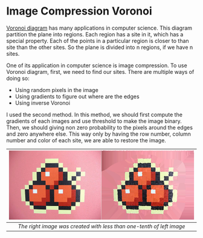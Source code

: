 # Image Compression Voronoi
[Voronoi diagram](https://en.wikipedia.org/wiki/Voronoi_diagram) has many applications in computer science. This diagram partition the plane into regions. Each region has a site in it, which has a special property. Each of the points in a particular region is closer to than site than the other sites. So the plane is divided into n regions, if we have n sites.

One of its application in computer science is image compression. To use Voronoi diagram, first, we need to find our sites. There are multiple ways of doing so:
* Using random pixels in the image 
* Using gradients to figure out where are the edges
* Using inverse Voronoi

I used the second method. In this method, we should first compute the gradients of each images and use threshold to make the image binary. Then, we should giving non zero probability to the pixels around the edges and zero anywhere else. This way only by having the row number, column number and color of each site, we are able to restore the image.

| ![demo](docs/image.jpg) | 
|:--:| 
| *The right image was created with less than one-tenth of left image* |
